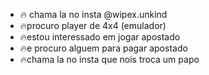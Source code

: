 - 🔥 chama la no insta @wipex.unkind
- 🔥procuro player de 4x4 (emulador)
- 🔥estou interessado em jogar apostado 
- 🔥e procuro alguem para pagar apostado
- 🔥chama la no insta que nois troca um papo

<!---
kaikespam/kaikespam is a ✨ special ✨ repository because its `README.md` (this file) appears on your GitHub profile.
You can click the Preview link to take a look at your changes.
--->
